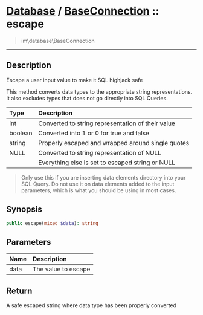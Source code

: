# [Database](db.md) / [BaseConnection](db-BaseConnection.md) :: escape
 > im\database\BaseConnection
____

## Description
Escape a user input value to make it SQL highjack safe

This method converts data types to the appropriate string representations.
It also excludes types that does not go directly into SQL Queries.

| Type     | Description                                       |
| :------- | :------------------------------------------------ |
| int      | Converted to string representation of their value |
| boolean  | Converted into 1 or 0 for true and false          |
| string   | Properly escaped and wrapped around single quotes |
| NULL     | Converted to string representation of NULL        |
|          | Everything else is set to escaped string or NULL  |

 > Only use this if you are inserting data elements directory into your SQL Query. Do not use it on data elements added to the input parameters, which is what you should be using in most cases.  

## Synopsis
```php
public escape(mixed $data): string
```

## Parameters
| Name | Description |
| :--- | :---------- |
| data | The value to escape |

## Return
A safe escaped string where data type has been properly converted
